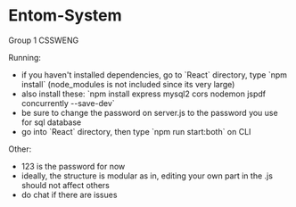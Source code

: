 # Entom-System
Group 1 CSSWENG

Running: 
<ul>
  <li> if you haven't installed dependencies, go to `React` directory, type `npm install` (node_modules is not included since its very large) </li>
  <li> also install these: `npm install express mysql2 cors nodemon jspdf concurrently --save-dev` </li>
  <li> be sure to change the password on server.js to the password you use for sql database</li>
  <li> go into `React` directory, then type `npm run start:both` on CLI </li>
</ul>


Other: 
<ul>
  <li> 123 is the password for now </li>
  <li> ideally, the structure is modular as in, editing your own part in the .js should not affect others </li>
  <li> do chat if there are issues </li>
  
</ul>

